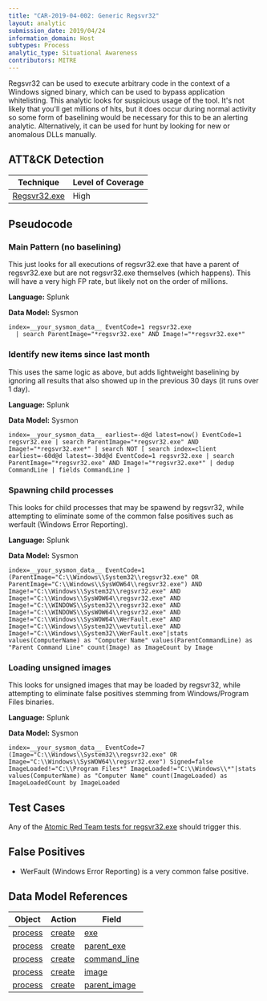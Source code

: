 ```yaml
---
title: "CAR-2019-04-002: Generic Regsvr32"
layout: analytic
submission_date: 2019/04/24
information_domain: Host
subtypes: Process
analytic_type: Situational Awareness
contributors: MITRE
---
```


Regsvr32 can be used to execute arbitrary code in the context of a Windows signed binary, which can be used to bypass application whitelisting. This analytic looks for suspicious usage of the tool. It's not likely that you'll get millions of hits, but it does occur during normal activity so some form of baselining would be necessary for this to be an alerting analytic. Alternatively, it can be used for hunt by looking for new or anomalous DLLs manually.

## ATT&CK Detection

|Technique |Level of Coverage |
|---|---|
|[Regsvr32.exe](https://attack.mitre.org/techniques/T1117/)|High|

## Pseudocode

### Main Pattern (no baselining)

This just looks for all executions of regsvr32.exe that have a parent of regsvr32.exe but are not regsvr32.exe themselves (which happens). This will have a very high FP rate, but likely not on the order of millions.

**Language:** Splunk  

**Data Model:** Sysmon

```spl
index=__your_sysmon_data__ EventCode=1 regsvr32.exe
  | search ParentImage="*regsvr32.exe" AND Image!="*regsvr32.exe*"
```

### Identify new items since last month

This uses the same logic as above, but adds lightweight baselining by ignoring all results that also showed up in the previous 30 days (it runs over 1 day).

**Language:** Splunk  

**Data Model:** Sysmon

`
index=__your_sysmon_data__ earliest=-d@d latest=now() EventCode=1 regsvr32.exe | search ParentImage="*regsvr32.exe" AND Image!="*regsvr32.exe*"
| search NOT [
  search index=client earliest=-60d@d latest=-30d@d EventCode=1 regsvr32.exe
  | search ParentImage="*regsvr32.exe" AND Image!="*regsvr32.exe*"
  | dedup CommandLine | fields CommandLine
]
`

### Spawning child processes

This looks for child processes that may be spawend by regsvr32, while attempting to eliminate some of the common false positives such as werfault (Windows Error Reporting).

**Language:** Splunk  

**Data Model:** Sysmon

`
index=__your_sysmon_data__ EventCode=1 (ParentImage="C:\\Windows\\System32\\regsvr32.exe" OR ParentImage="C:\\Windows\\SysWOW64\\regsvr32.exe") AND Image!="C:\\Windows\\System32\\regsvr32.exe" AND Image!="C:\\Windows\\SysWOW64\\regsvr32.exe" AND Image!="C:\\WINDOWS\\System32\\regsvr32.exe" AND Image!="C:\\WINDOWS\\SysWOW64\\regsvr32.exe" AND Image!="C:\\Windows\\SysWOW64\\WerFault.exe" AND Image!="C:\\Windows\\System32\\wevtutil.exe" AND Image!="C:\\Windows\\System32\\WerFault.exe"|stats values(ComputerName) as "Computer Name" values(ParentCommandLine) as "Parent Command Line" count(Image) as ImageCount by Image
`

### Loading unsigned images

This looks for unsigned images that may be loaded by regsvr32, while attempting to eliminate false positives stemming from Windows/Program Files binaries.

**Language:** Splunk  

**Data Model:** Sysmon

`
index=__your_sysmon_data__ EventCode=7 (Image="C:\\Windows\\System32\\regsvr32.exe" OR Image="C:\\Windows\\SysWOW64\\regsvr32.exe") Signed=false ImageLoaded!="C:\\Program Files*" ImageLoaded!="C:\\Windows\\*"|stats values(ComputerName) as "Computer Name" count(ImageLoaded) as ImageLoadedCount by ImageLoaded
`

## Test Cases

Any of the [Atomic Red Team tests for regsvr32.exe](https://github.com/redcanaryco/atomic-red-team/blob/master/atomics/T1117/T1117.md) should trigger this.

## False Positives

* WerFault (Windows Error Reporting) is a very common false positive.

## Data Model References

|Object|Action|Field|
|---|---|---|
| [process](../data_model/process#process) | [create](../data_model/process#create) | [exe](../data_model/process#exe) |
| [process](../data_model/process#process) | [create](../data_model/process#create) | [parent_exe](../data_model/process#parent_exe) |
| [process](../data_model/process#process) | [create](../data_model/process#create) | [command_line](../data_model/process#command_line) |
| [process](../data_model/process#process) | [create](../data_model/process#create) | [image](../data_model/process#image) |
| [process](../data_model/process#process) | [create](../data_model/process#create) | [parent_image](../data_model/process#parent_image) |

